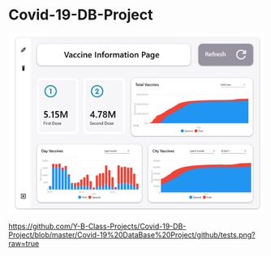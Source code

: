 # Covid-19-DB-Project

![alt text](https://github.com/Y-B-Class-Projects/Covid-19-DB-Project/blob/master/Covid-19%20DataBase%20Project/github/Vaccinse.png?raw=true)


https://github.com/Y-B-Class-Projects/Covid-19-DB-Project/blob/master/Covid-19%20DataBase%20Project/github/tests.png?raw=true
